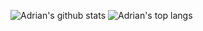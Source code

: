 ![Adrian's github stats](https://github-readme-stats.vercel.app/api?username=adrian-castravete&count_private=true&show_icons=true)
![Adrian's top langs](https://github-readme-stats.vercel.app/api/top-langs/?username=adrian-castravete&layout=compact&langs_count=10)

